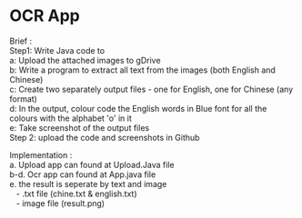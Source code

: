 # OCR App

Brief : \
Step1: Write Java code to\
a: Upload the attached images to gDrive\
b: Write a program to extract all text from the images (both English and Chinese)\
c: Create two separately output files - one for English, one for Chinese (any format)\
d: In the output, colour code the English words in Blue font for all the colours with the
alphabet 'o' in it\
e: Take screenshot of the output files\
Step 2: upload the code and screenshots in Github

Implementation :\
a. Upload app can found at Upload.Java file\
b-d. Ocr app can found at App.java file\
e. the result is seperate by text and image\
&nbsp;&nbsp;&nbsp;- .txt file (chine.txt & english.txt)\
&nbsp;&nbsp;&nbsp;-  image file (result.png)